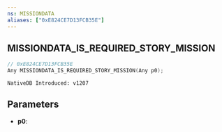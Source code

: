 ```yaml
---
ns: MISSIONDATA
aliases: ["0xE824CE7D13FCB35E"]
---
```

## MISSIONDATA_IS_REQUIRED_STORY_MISSION

```c
// 0xE824CE7D13FCB35E
Any MISSIONDATA_IS_REQUIRED_STORY_MISSION(Any p0);
```

```
NativeDB Introduced: v1207
```

## Parameters
* **p0**:
